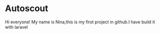 # Autoscout

Hi everyone!
My name is Nina,this is my first project in github.I have build it with laravel 
